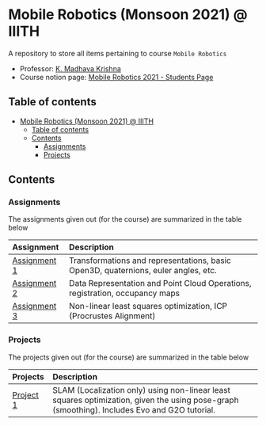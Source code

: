 # Mobile Robotics (Monsoon 2021) @ IIITH

A repository to store all items pertaining to course `Mobile Robotics`

- Professor: [K. Madhava Krishna](https://www.iiit.ac.in/people/faculty/mkrishna/)
- Course notion page: [Mobile Robotics 2021 - Students Page](https://glib-leader-c5c.notion.site/Mobile-Robotics-2021-Students-Page-759a599bb6394247880c5d967b827320)

## Table of contents

- [Mobile Robotics (Monsoon 2021) @ IIITH](#mobile-robotics-monsoon-2021--iiith)
    - [Table of contents](#table-of-contents)
    - [Contents](#contents)
        - [Assignments](#assignments)
        - [Projects](#projects)

## Contents

### Assignments

The assignments given out (for the course) are summarized in the table below

| Assignment | Description |
| :---- | :---- |
| [Assignment 1](./Assignments/MR2021-Assignment-1/README.md) | Transformations and representations, basic Open3D, quaternions, euler angles, etc. |
| [Assignment 2](./Assignments/MR2021-Assignment-2/README.md) | Data Representation and Point Cloud Operations, registration, occupancy maps |
| [Assignment 3](./Assignments/MR2021-Assignment-3/README.md) | Non-linear least squares optimization, ICP (Procrustes Alignment) |

### Projects

The projects given out (for the course) are summarized in the table below

| Projects | Description |
| :---- | :---- |
| [Project 1](./Projects/Project1/README.md) | SLAM (Localization only) using non-linear least squares optimization, given the using pose-graph (smoothing). Includes Evo and G2O tutorial. |

